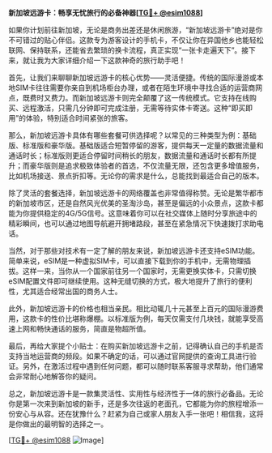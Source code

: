 **新加坡远游卡：畅享无忧旅行的必备神器[[TG💪+ @esim1088](https://t.me/s/esim1088)]**

如果你计划前往新加坡，无论是商务出差还是休闲旅游，“新加坡远游卡”绝对是你不可错过的贴心伴侣。这款专为游客设计的手机卡，不仅让你在异国他乡也能轻松联网、保持联系，还能省去繁琐的换卡流程，真正实现“一张卡走遍天下”。接下来，就让我为大家详细介绍一下这款神奇的旅行助手吧！

首先，让我们来聊聊新加坡远游卡的核心优势——灵活便捷。传统的国际漫游或本地SIM卡往往需要你亲自到机场柜台办理，或者在陌生环境中寻找合适的运营商网点，既费时又费力。而新加坡远游卡则完全颠覆了这一传统模式。它支持在线购买、远程激活，只需几分钟即可完成注册，无需等待实体卡寄送。这种“即买即用”的体验，特别适合时间紧张的旅客。

那么，新加坡远游卡具体有哪些套餐可供选择呢？以常见的三种类型为例：基础版、标准版和豪华版。基础版适合短暂停留的游客，提供每天一定量的数据流量和通话时长；标准版则更适合停留时间稍长的朋友，数据流量和通话时长都有所提升；而豪华版则是追求极致体验者的首选，不仅流量无限，还包含更多增值服务，比如机场接送、景点折扣等。无论你的需求是什么，总能找到最适合自己的版本。

除了灵活的套餐选择，新加坡远游卡的网络覆盖也非常值得称赞。无论是繁华都市的新加坡市区，还是自然风光优美的圣淘沙岛，甚至是偏远的小众景点，这款卡都能为你提供稳定的4G/5G信号。这意味着你可以在社交媒体上随时分享旅途中的精彩瞬间，也可以通过地图导航避开拥堵路段，甚至在紧急情况下快速拨打求助电话。

当然，对于那些对技术有一定了解的朋友来说，新加坡远游卡还支持eSIM功能。简单来说，eSIM是一种虚拟SIM卡，可以直接下载到你的手机中，无需物理插拔。这样一来，当你从一个国家前往另一个国家时，无需更换实体卡，只需切换eSIM配置文件即可继续使用。这种无缝切换的方式，极大地提升了旅行的便利性，尤其适合经常出国的商务人士。

此外，新加坡远游卡的价格也相当亲民。相比动辄几十元甚至上百元的国际漫游费用，这款卡的性价比堪称爆棚。以标准版为例，每天仅需支付几块钱，就能享受高速上网和畅快通话的服务，简直是物超所值。

最后，再给大家提个小贴士：在购买新加坡远游卡之前，记得确认自己的手机是否支持当地运营商的频段。如果不确定的话，可以通过官网提供的查询工具进行验证。另外，在激活过程中遇到任何问题，都可以随时联系客服寻求帮助，他们通常会非常耐心地解答你的疑问。

总之，新加坡远游卡是一款集灵活性、实用性与经济性于一体的旅行必备品。无论你是第一次来到新加坡的新手，还是多次往返的老面孔，它都能为你的旅程增添一份安心与从容。还在犹豫什么？赶紧为自己或家人朋友入手一张吧！相信我，这将是你做出的最明智的选择之一。

[[TG💪+ @esim1088](https://t.me/s/esim1088) ![Image](https://i.postimg.cc/4NQfJmqS/Snipaste-2025-05-13-00-14-12.png)]